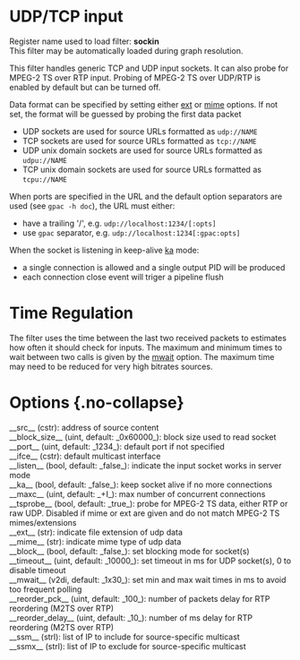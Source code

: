 <!-- automatically generated - do not edit, patch gpac/applications/gpac/gpac.c -->

# UDP/TCP input  
  
Register name used to load filter: __sockin__  
This filter may be automatically loaded during graph resolution.  
  
This filter handles generic TCP and UDP input sockets. It can also probe for MPEG-2 TS over RTP input. Probing of MPEG-2 TS over UDP/RTP is enabled by default but can be turned off.  
  
Data format can be specified by setting either [ext](#ext) or [mime](#mime) options. If not set, the format will be guessed by probing the first data packet  
  

- UDP sockets are used for source URLs formatted as `udp://NAME`  
- TCP sockets are used for source URLs formatted as `tcp://NAME`  
- UDP unix domain sockets are used for source URLs formatted as `udpu://NAME`  
- TCP unix domain sockets are used for source URLs formatted as `tcpu://NAME`  

  
When ports are specified in the URL and the default option separators are used (see `gpac -h doc`), the URL must either:  

- have a trailing '/', e.g. `udp://localhost:1234/[:opts]`  
- use `gpac` separator, e.g. `udp://localhost:1234[:gpac:opts]`  

  
When the socket is listening in keep-alive [ka](#ka) mode:  

- a single connection is allowed and a single output PID will be produced  
- each connection close event will triger a pipeline flush  

  
# Time Regulation  
  
The filter uses the time between the last two received packets to estimates how often it should check for inputs. The maximum and minimum times to wait between two calls is given by the [mwait](#mwait) option. The maximum time may need to be reduced for very high bitrates sources.  
  

# Options  {.no-collapse}  
  
<div markdown class="option">  
<a id="src" data-level="basic">__src__</a> (cstr): address of source content  
</div>  
<div markdown class="option">  
<a id="block_size">__block_size__</a> (uint, default: _0x60000_): block size used to read socket  
</div>  
<div markdown class="option">  
<a id="port" data-level="basic">__port__</a> (uint, default: _1234_): default port if not specified  
</div>  
<div markdown class="option">  
<a id="ifce">__ifce__</a> (cstr): default multicast interface  
</div>  
<div markdown class="option">  
<a id="listen" data-level="basic">__listen__</a> (bool, default: _false_): indicate the input socket works in server mode  
</div>  
<div markdown class="option">  
<a id="ka">__ka__</a> (bool, default: _false_): keep socket alive if no more connections  
</div>  
<div markdown class="option">  
<a id="maxc" data-level="basic">__maxc__</a> (uint, default: _+I_): max number of concurrent connections  
</div>  
<div markdown class="option">  
<a id="tsprobe">__tsprobe__</a> (bool, default: _true_): probe for MPEG-2 TS data, either RTP or raw UDP. Disabled if mime or ext are given and do not match MPEG-2 TS mimes/extensions  
</div>  
<div markdown class="option">  
<a id="ext" data-level="basic">__ext__</a> (str): indicate file extension of udp data  
</div>  
<div markdown class="option">  
<a id="mime" data-level="basic">__mime__</a> (str): indicate mime type of udp data  
</div>  
<div markdown class="option">  
<a id="block">__block__</a> (bool, default: _false_): set blocking mode for socket(s)  
</div>  
<div markdown class="option">  
<a id="timeout">__timeout__</a> (uint, default: _10000_): set timeout in ms for UDP socket(s), 0 to disable timeout  
</div>  
<div markdown class="option">  
<a id="mwait">__mwait__</a> (v2di, default: _1x30_): set min and max wait times in ms to avoid too frequent polling  
</div>  
<div markdown class="option">  
<a id="reorder_pck">__reorder_pck__</a> (uint, default: _100_): number of packets delay for RTP reordering (M2TS over RTP)   
</div>  
<div markdown class="option">  
<a id="reorder_delay">__reorder_delay__</a> (uint, default: _10_): number of ms delay for RTP reordering (M2TS over RTP)  
</div>  
<div markdown class="option">  
<a id="ssm">__ssm__</a> (strl): list of IP to include for source-specific multicast  
</div>  
<div markdown class="option">  
<a id="ssmx">__ssmx__</a> (strl): list of IP to exclude for source-specific multicast  
</div>  
  
